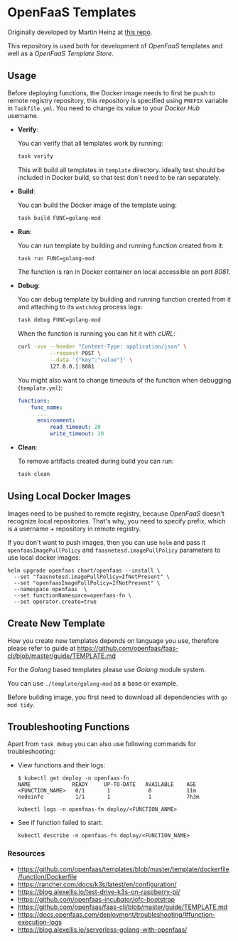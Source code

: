 # OpenFaaS Templates

Originally developed by Martin Heinz at
[this repo](https://github.com/MartinHeinz/openfaas-templates).

This repository is used both for development of _OpenFaaS_ templates and well as a
_OpenFaaS Template Store_.

## Usage

Before deploying functions, the Docker image needs to first be push to remote registry
repository, this repository is specified using `PREFIX` variable in `Taskfile.yml`. You
need to change its value to your _Docker Hub_ username.

- **Verify**:

  You can verify that all templates work by running:

  ```bash
  task verify
  ```

  This will build all templates in `template` directory. Ideally test should be included
  in Docker build, so that test don't need to be ran separately.

- **Build**:

  You can build the Docker image of the template using:

  ```bash
  task build FUNC=golang-mod
  ```

- **Run**:

  You can run template by building and running function created from it:

  ```bash
  task run FUNC=golang-mod
  ```

  The function is ran in Docker container on local accessible on port _8081_.

- **Debug**:

  You can debug template by building and running function created from it and attaching to
  its `watchdog` process logs:

  ```bash
  task debug FUNC=golang-mod
  ```

  When the function is running you can hit it with _cURL_:

  ```bash
  curl -vvv --header "Content-Type: application/json" \
            --request POST \
            --data '{"key":"value"}' \
            127.0.0.1:8081
  ```

  You might also want to change timeouts of the function when debugging (`template.yml`):

  ```yaml
  functions:
      func_name:
        ...
        environment:
            read_timeout: 20
            write_timeout: 20
  ```

- **Clean**:

  To remove artifacts created during build you can run:

  ```bash
  task clean
  ```

## Using Local Docker Images

Images need to be pushed to remote registry, because _OpenFaaS_ doesn't recognize local
repositories. That's why, you need to specify prefix, which is a username + repository in
remote registry.

If you don't want to push images, then you can use `helm` and pass it
`openfaasImagePullPolicy` and `faasnetesd.imagePullPolicy` parameters to use local docker
images:

```shell
helm upgrade openfaas chart/openfaas --install \
  --set "faasnetesd.imagePullPolicy=IfNotPresent" \
  --set "openfaasImagePullPolicy=IfNotPresent" \
  --namespace openfaas  \
  --set functionNamespace=openfaas-fn \
  --set operator.create=true
```

## Create New Template

How you create new templates depends on language you use, therefore please refer to guide
at <https://github.com/openfaas/faas-cli/blob/master/guide/TEMPLATE.md>

For the _Golang_ based templates please use _Golang_ module system.

You can use `./template/golang-mod` as a base or example.

Before building image, you first need to download all dependencies with `go mod tidy`.

## Troubleshooting Functions

Apart from `task debug` you can also use following commands for troubleshooting:

- View functions and their logs:

  ```console
  $ kubectl get deploy -n openfaas-fn
  NAME             READY     UP-TO-DATE   AVAILABLE    AGE
  <FUNCTION_NAME>   0/1       1            0           11m
  nodeinfo          1/1       1            1           7h3m

  kubectl logs -n openfaas-fn deploy/<FUNCTION_ANME>
  ```

- See if function failed to start:

  ```shell
  kubectl describe -n openfaas-fn deploy/<FUNCTION_NAME>
  ```

### Resources

- <https://github.com/openfaas/templates/blob/master/template/dockerfile/function/Dockerfile>
- <https://rancher.com/docs/k3s/latest/en/configuration/>
- <https://blog.alexellis.io/test-drive-k3s-on-raspberry-pi/>
- <https://github.com/openfaas-incubator/ofc-bootstrap>
- <https://github.com/openfaas/faas-cli/blob/master/guide/TEMPLATE.md>
- <https://docs.openfaas.com/deployment/troubleshooting/#function-execution-logs>
- <https://blog.alexellis.io/serverless-golang-with-openfaas/>
